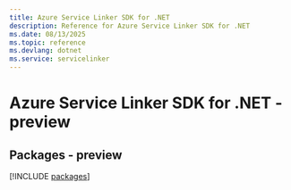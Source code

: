 ```yaml
---
title: Azure Service Linker SDK for .NET
description: Reference for Azure Service Linker SDK for .NET
ms.date: 08/13/2025
ms.topic: reference
ms.devlang: dotnet
ms.service: servicelinker
---
```

# Azure Service Linker SDK for .NET - preview
## Packages - preview
[!INCLUDE [packages](service-linker-index.md)]